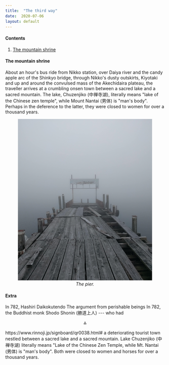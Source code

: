 ```yaml
---
title:  "The third way"
date:  2020-07-06
layout: default
---
```


#### Contents

1. <a href="#sec-1">The mountain shrine</a>

#### The mountain shrine<a id="sec-1" name="sec-1"></a>

About an hour's bus ride from Nikko station, over Daiya river
and the candy apple arc of the Shinkyo bridge, through Nikko's dusty
outskirts, Kiyotaki and up and around the convulsed mass of the
Akechidaira plateau, the traveller arrives at a crumbling onsen town
between a sacred lake and a sacred mountain.
The lake, Chuzenjiko (中禅寺湖), literally means "lake of the Chinese
zen temple", while Mount Nantai (男体) is "man's body".
Perhaps in the deference to the latter, they were closed to women for over a thousand years.

<figure>
    <div style="text-align:center"><img src ="/images/photos/lake1.png" />
    <figcaption><i>The pier.</i></figcaption>
	</div>
</figure>


#### Extra

In 782,
Hashiri Daikokutendo
The argument from perishable beings
In 782, the Buddhist monk Shodo Shonin (勝道上人) --- who had 
<p align="center">
  ⁂
</p>
https://www.rinnoji.jp/signboard/qr0038.html#
a
deteriorating tourist town nestled between a sacred lake and a sacred mountain.
Lake Chuzenjiko (中禅寺湖) literally means "Lake of the Chinese Zen
Temple, while Mt. Nantai (男体) is "man's body".
Both were closed to women and horses for over a thousand years.
